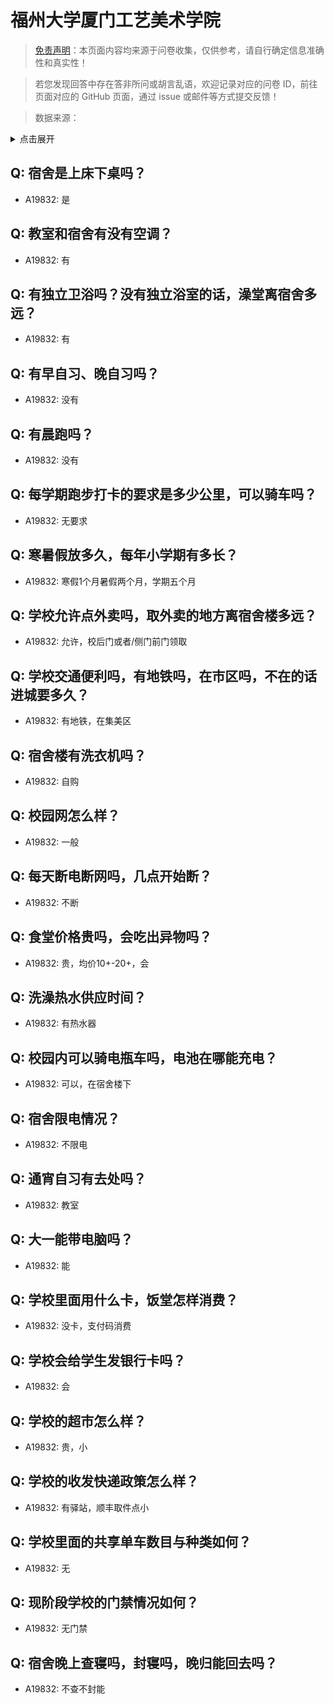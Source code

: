 # 福州大学厦门工艺美术学院

> [免责声明](https://colleges.chat/#_3)：本页面内容均来源于问卷收集，仅供参考，请自行确定信息准确性和真实性！

> 若您发现回答中存在答非所问或胡言乱语，欢迎记录对应的问卷 ID，前往页面对应的 GitHub 页面，通过 issue 或邮件等方式提交反馈！

> 数据来源：

<details><summary>点击展开</summary>
<ul>
<li>A19832: 匿名 (2023 年 06 月)</li>
</ul>
</details>

## Q: 宿舍是上床下桌吗？

- A19832: 是

## Q: 教室和宿舍有没有空调？

- A19832: 有

## Q: 有独立卫浴吗？没有独立浴室的话，澡堂离宿舍多远？

- A19832: 有

## Q: 有早自习、晚自习吗？

- A19832: 没有

## Q: 有晨跑吗？

- A19832: 没有

## Q: 每学期跑步打卡的要求是多少公里，可以骑车吗？

- A19832: 无要求

## Q: 寒暑假放多久，每年小学期有多长？

- A19832: 寒假1个月暑假两个月，学期五个月

## Q: 学校允许点外卖吗，取外卖的地方离宿舍楼多远？

- A19832: 允许，校后门或者/侧门前门领取

## Q: 学校交通便利吗，有地铁吗，在市区吗，不在的话进城要多久？

- A19832: 有地铁，在集美区

## Q: 宿舍楼有洗衣机吗？

- A19832: 自购

## Q: 校园网怎么样？

- A19832: 一般

## Q: 每天断电断网吗，几点开始断？

- A19832: 不断

## Q: 食堂价格贵吗，会吃出异物吗？

- A19832: 贵，均价10+-20+，会

## Q: 洗澡热水供应时间？

- A19832: 有热水器

## Q: 校园内可以骑电瓶车吗，电池在哪能充电？

- A19832: 可以，在宿舍楼下

## Q: 宿舍限电情况？

- A19832: 不限电

## Q: 通宵自习有去处吗？

- A19832: 教室

## Q: 大一能带电脑吗？

- A19832: 能

## Q: 学校里面用什么卡，饭堂怎样消费？

- A19832: 没卡，支付码消费

## Q: 学校会给学生发银行卡吗？

- A19832: 会

## Q: 学校的超市怎么样？

- A19832: 贵，小

## Q: 学校的收发快递政策怎么样？

- A19832: 有驿站，顺丰取件点小

## Q: 学校里面的共享单车数目与种类如何？

- A19832: 无

## Q: 现阶段学校的门禁情况如何？

- A19832: 无门禁

## Q: 宿舍晚上查寝吗，封寝吗，晚归能回去吗？

- A19832: 不查不封能

